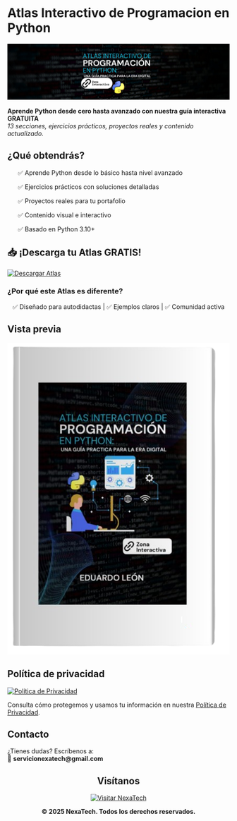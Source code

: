 <h1 ="center"> Atlas Interactivo de Programacion en Python</h1>

<p align="center">
  <img src="img/Atlas Interactivo.jpg" alt="Vista previa del Atlas" width="600"/>
</p>


<p ="">
  <strong>Aprende Python desde cero hasta avanzado con nuestra guía interactiva GRATUITA</strong><br>
  <em>13 secciones, ejercicios prácticos, proyectos reales y contenido actualizado.</em>
</p>


<h2 align=""> ¿Qué obtendrás?</h2>

<ul>
  ✅ Aprende Python desde lo básico hasta nivel avanzado

  ✅ Ejercicios prácticos con soluciones detalladas
  
  ✅ Proyectos reales para tu portafolio
  
  ✅ Contenido visual e interactivo
  
  ✅ Basado en Python 3.10+
</ul>


<h2 align="">📥 ¡Descarga tu Atlas GRATIS!</h2>

<p align="">
  <a href="https://forms.gle/TU_FORMULARIO" target="_blank">
    <img src="https://img.shields.io/badge/📚%20Obtener%20Atlas-28a745?style=for-the-badge&logo=python&logoColor=white" alt="Descargar Atlas">
  </a>
</p>


<h3 align=""> ¿Por qué este Atlas es diferente?</h3>

<p align="center">
  ✅ Diseñado para autodidactas | ✅ Ejemplos claros | ✅ Comunidad activa
</p>



<h2 align=""> Vista previa</h2>

<p align="">
  <img src="img/portadaebook-removebg-preview.png" alt="Vista previa del Atlas" width="600"/>
</p>



<h2 align=""> Política de privacidad</h2>

<p align="">
  <a href="docs/politicas-privacidad.md" target="_blank">
    <img src="https://img.shields.io/badge/%20Ver%20Política%20de%20Privacidad-0078D7?style=for-the-badge" alt="Política de Privacidad">
  </a>
</p>

<p align="">
  Consulta cómo protegemos y usamos tu información en nuestra
  <a href="doc/politicas-privacidad.md">Política de Privacidad</a>.
</p>



<h2 align=""> Contacto</h2>

<p align="">
  ¿Tienes dudas? Escríbenos a:<br>
  📧 <strong>servicionexatech@gmail.com</strong>
</p>



<h2 align="center"> Visítanos</h2>

<p align="center">
  <a href="https://www.nexatech.org" target="_blank">
    <img src="https://img.shields.io/badge/%20Visitar%20NexaTech-ff9800?style=for-the-badge&logo=google-chrome&logoColor=white" alt="Visitar NexaTech">
  </a>
</p>



<p align="center"><strong>© 2025 NexaTech. Todos los derechos reservados.</strong></p>
